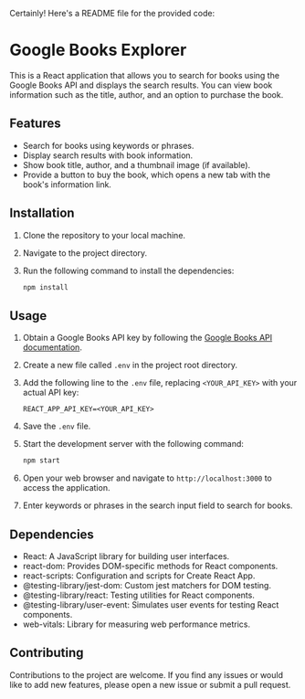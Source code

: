 Certainly! Here's a README file for the provided code:

# Google Books Explorer

This is a React application that allows you to search for books using the Google Books API and displays the search results. You can view book information such as the title, author, and an option to purchase the book.

## Features

- Search for books using keywords or phrases.
- Display search results with book information.
- Show book title, author, and a thumbnail image (if available).
- Provide a button to buy the book, which opens a new tab with the book's information link.

## Installation

1. Clone the repository to your local machine.
2. Navigate to the project directory.
3. Run the following command to install the dependencies:

   ```bash
   npm install
   ```

## Usage

1. Obtain a Google Books API key by following the [Google Books API documentation](https://developers.google.com/books/docs/overview).
2. Create a new file called `.env` in the project root directory.
3. Add the following line to the `.env` file, replacing `<YOUR_API_KEY>` with your actual API key:

   ```plaintext
   REACT_APP_API_KEY=<YOUR_API_KEY>
   ```

4. Save the `.env` file.
5. Start the development server with the following command:

   ```bash
   npm start
   ```

6. Open your web browser and navigate to `http://localhost:3000` to access the application.
7. Enter keywords or phrases in the search input field to search for books.

## Dependencies

- React: A JavaScript library for building user interfaces.
- react-dom: Provides DOM-specific methods for React components.
- react-scripts: Configuration and scripts for Create React App.
- @testing-library/jest-dom: Custom jest matchers for DOM testing.
- @testing-library/react: Testing utilities for React components.
- @testing-library/user-event: Simulates user events for testing React components.
- web-vitals: Library for measuring web performance metrics.

## Contributing

Contributions to the project are welcome. If you find any issues or would like to add new features, please open a new issue or submit a pull request.

